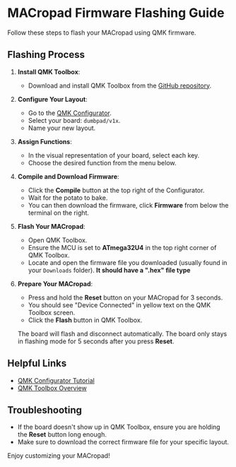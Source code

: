 # MACropad Firmware Flashing Guide

Follow these steps to flash your MACropad using QMK firmware.

## Flashing Process

1. **Install QMK Toolbox**:
   - Download and install QMK Toolbox from the [GitHub repository](https://github.com/qmk/qmk_toolbox).

2. **Configure Your Layout**:
   - Go to the [QMK Configurator](https://config.qmk.fm/#/merge/uc1/LAYOUT).
   - Select your board: `dumbpad/v1x`.
   - Name your new layout.

3. **Assign Functions**:
   - In the visual representation of your board, select each key.
   - Choose the desired function from the menu below.

4. **Compile and Download Firmware**:
   - Click the **Compile** button at the top right of the Configurator.
   - Wait for the potato to bake.
   - You can then download the firmware, click **Firmware** from below the terminal on the right.

5. **Flash Your MACropad**:
   - Open QMK Toolbox.
   - Ensure the MCU is set to **ATmega32U4** in the top right corner of QMK Toolbox.
   - Locate and open the firmware file you downloaded (usually found in your `Downloads` folder).
    **It should have a ".hex" file type**

6. **Prepare Your MACropad**:
   - Press and hold the **Reset** button on your MACropad for 3 seconds.
   - You should see "Device Connected" in yellow text on the QMK Toolbox screen.
   - Click the **Flash** button in QMK Toolbox.

   The board will flash and disconnect automatically. The board only stays in flashing mode for 5 seconds after you press **Reset**.

## Helpful Links

- [QMK Configurator Tutorial](https://www.youtube.com/watch?v=-imgglzDMdY)
- [QMK Toolbox Overview](https://www.youtube.com/watch?v=fuBJbdCFF0Q)

## Troubleshooting

- If the board doesn't show up in QMK Toolbox, ensure you are holding the **Reset** button long enough.
- Make sure to download the correct firmware file for your specific layout.

Enjoy customizing your MACropad!
